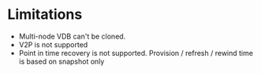 # Limitations

* Multi-node VDB can't be cloned.
* V2P is not supported
* Point in time recovery is not supported. Provision / refresh / rewind time is based on snapshot only

